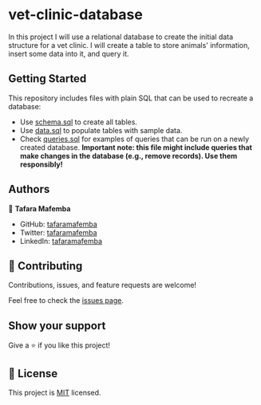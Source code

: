 # vet-clinic-database

In this project I will use a relational database to create the initial data structure for a vet clinic. I will create a table to store animals' information, insert some data into it, and query it.


## Getting Started

This repository includes files with plain SQL that can be used to recreate a database:

- Use [schema.sql](./schema.sql) to create all tables.
- Use [data.sql](./data.sql) to populate tables with sample data.
- Check [queries.sql](./queries.sql) for examples of queries that can be run on a newly created database. **Important note: this file might include queries that make changes in the database (e.g., remove records). Use them responsibly!**


## Authors

👤 **Tafara Mafemba**
- GitHub: [tafaramafemba](https://github.com/tafaramafemba)
- Twitter: [tafaramafemba](https://twitter.com/the_real_you___)
- LinkedIn: [tafaramafemba](https://www.linkedin.com/in/tafara-mafemba/)


## 🤝 Contributing

Contributions, issues, and feature requests are welcome!

Feel free to check the [issues page](../../issues/).

## Show your support

Give a ⭐️ if you like this project!

## 📝 License

This project is [MIT](./MIT.md) licensed.
